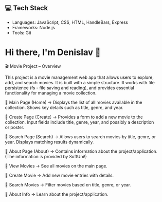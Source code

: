 ## 💻 Tech Stack
- Languages: JavaScript, CSS, HTML, HandleBars, Express
- Frameworks: Node.js
- Tools: Git

# Hi there, I'm Denislav 👋
🎬 Movie Project – Overview

This project is a movie management web app that allows users to explore, add, and search movies.
It is built with a simple structure. It works with file persistence (fs - file saving and reading), and provides essential functionality for managing a movie collection.


📌 Main Page (Home)
   → Displays the list of all movies available in the collection.
  Shows key details such as title, genre, and year.
  
  
📌 Create Page (Create)
   → Provides a form to add a new movie to the collection.
  Input fields include title, genre, year, and possibly a description or poster.
  

📌 Search Page (Search)
   → Allows users to search movies by title, genre, or year.
  Displays matching results dynamically.
  

📌 About Page (About)
   → Contains information about the project/application. (The information is provided by SoftUni!)
  
🔑 View Movies → See all movies on the main page.

🔑 Create Movie → Add new movie entries with details.

🔑 Search Movies → Filter movies based on title, genre, or year.

🔑 About Info → Learn about the project/application.
